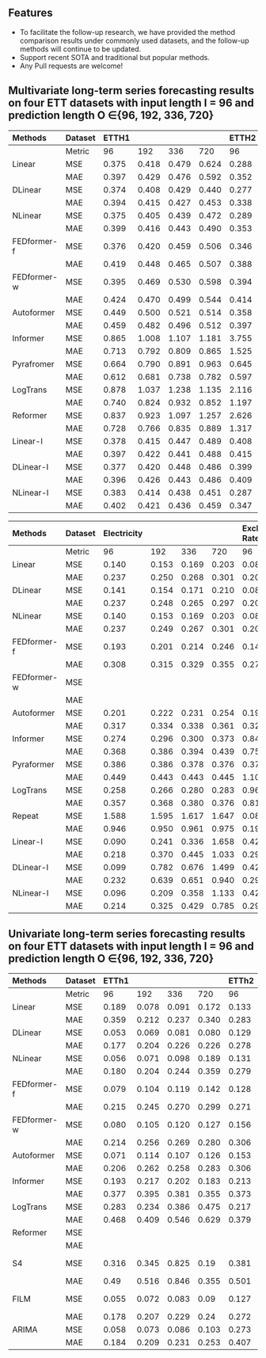 ## Features
- To facilitate the follow-up research, we have provided the method comparison results under commonly used datasets, and the follow-up methods will continue to be updated.
- Support recent SOTA and traditional but popular methods.
- Any Pull requests are welcome!

## Multivariate long-term series forecasting results on four ETT datasets with input length I = 96 and prediction length O ∈{96, 192, 336, 720}

|Methods|Dataset|ETTH1| | | |ETTH2| | | |ETTm1| | | |ETTm2| | | |
|:----|:----|:----|:----|:----|:----|:----|:----|:----|:----|:----|:----|:----|:----|:----|:----|:----|:----|
| |Metric|96|192|336|720|96|192|336|720|96|192|336|720|96|192|336|720|
|Linear|MSE|0.375|0.418|0.479|0.624|0.288|0.377|0.452|0.698|0.308|0.340|0.376|0.440|0.168|0.232|0.320|0.413|
| |MAE|0.397|0.429|0.476|0.592|0.352|0.413|0.461|0.595|0.352|0.369|0.393|0.435|0.262|0.308|0.373|0.435|
|DLinear|MSE|0.374|0.408|0.429|0.440|0.277|0.344|0.357|0.394|0.306|0.349|0.375|0.433|0.167|0.221|0.274|0.368|
| |MAE|0.394|0.415|0.427|0.453|0.338|0.381|0.400|0.436|0.348|0.375|0.388|0.422|0.255|0.293|0.327|0.384|
|NLinear|MSE|0.375|0.405|0.439|0.472|0.289|0.383|0.448|0.605|0.299|0.335|0.369|0.425|0.167|0.224|0.281|0.397|
| |MAE|0.399|0.416|0.443|0.490|0.353|0.418|0.465|0.551|0.343|0.365|0.386|0.421|0.260|0.303|0.342|0.421|
|FEDformer-f|MSE|0.376|0.420|0.459|0.506|0.346|0.429|0.496|0.463|0.379|0.426|0.445|0.543|0.203|0.269|0.325|0.421|
| |MAE|0.419|0.448|0.465|0.507|0.388|0.439|0.487|0.474|0.419|0.441|0.459|0.490|0.287|0.328|0.366|0.415|
|FEDformer-w|MSE|0.395|0.469|0.530|0.598|0.394|0.439|0.482|0.500|0.378|0.464|0.508|0.561|0.204|0.316|0.359|0.433|
| |MAE|0.424|0.470|0.499|0.544|0.414|0.445|0.480|0.509|0.418|0.463|0.487|0.515|0.288|0.363|0.387|0.432|
|Autoformer|MSE|0.449|0.500|0.521|0.514|0.358|0.456|0.482|0.515|0.505|0.553|0.621|0.671|0.255|0.281|0.339|0.433|
| |MAE|0.459|0.482|0.496|0.512|0.397|0.452|0.486|0.511|0.475|0.496|0.537|0.561|0.339|0.340|0.372|0.432|
|Informer|MSE|0.865|1.008|1.107|1.181|3.755|5.602|4.721|3.647|0.672|0.795|1.212|1.166|0.365|0.533|1.363|3.379|
| |MAE|0.713|0.792|0.809|0.865|1.525|1.931|1.835|1.625|0.571|0.669|0.871|0.823|0.453|0.563|0.887|1.338|
|Pyrafromer|MSE|0.664|0.790|0.891|0.963|0.645|0.788|0.907|0.963|0.543|0.557|0.754|0.908|0.435|0.730|1.201|3.625|
| |MAE|0.612|0.681|0.738|0.782|0.597|0.683|0.747|0.783|0.510|0.537|0.655|0.724|0.507|0.673|0.845|1.451|
|LogTrans|MSE|0.878|1.037|1.238|1.135|2.116|4.315|1.124|3.188|0.600|0.837|1.124|1.153|0.768|0.989|1.334|3.048|
| |MAE|0.740|0.824|0.932|0.852|1.197|1.635|1.604|1.540|0.546|0.700|0.832|0.820|0.642|0.757|0.872|1.328|
|Reformer|MSE|0.837|0.923|1.097|1.257|2.626|11.120|9.323|3.874|0.538|0.658|0.898|1.102|0.658|1.078|1.549|2.631|
| |MAE|0.728|0.766|0.835|0.889|1.317|2.979|2.769|1.697|0.528|0.592|0.721|0.841|0.619|0.827|0.972|1.242|
| Linear-I |MSE| 0.378 | 0.415 | 0.447 | 0.489 | 0.408 | 0.575 | 0.643 | 1.075 | 0.286 | 0.330 | 0.372 | 0.428 | 0.196 | 0.281 | 0.380 | 0.484 |
|  |MAE| 0.397 | 0.422 | 0.441 | 0.488 | 0.415 | 0.500 | 0.543 | 0.711 | 0.334 | 0.361 | 0.387 | 0.419 | 0.284 | 0.347 | 0.406 | 0.475 |
| DLinear-I |MSE| 0.377 | 0.420 | 0.448 | 0.486 | 0.399 | 0.483 | 0.686 | 1.039 | 0.286 | 0.327 | 0.366 | 0.427 | 0.182 | 0.298 | 0.423 | 0.799 |
|  |MAE| 0.396 | 0.426 | 0.443 | 0.486 | 0.409 | 0.458 | 0.553 | 0.700 | 0.335 | 0.358 | 0.380 | 0.416 | 0.274 | 0.352 | 0.434 | 0.580 |
| NLinear-I |MSE| 0.383 | 0.414 | 0.438 | 0.451 | 0.287 | 0.345 | 0.371 | 0.416 | 0.288 | 0.330 | 0.371 | 0.431 | 0.163 | 0.218 | 0.273 | 0.369 |
|  |MAE| 0.402 | 0.421 | 0.436 | 0.459 | 0.347 | 0.387 | 0.413 | 0.445 | 0.336 | 0.360 | 0.383 | 0.418 | 0.251 | 0.290 | 0.326 | 0.384 |## Multivariate long-term series forecasting results on five popular datasets with input length I = 96 and prediction length O ∈{96, 192, 336, 720}

|Methods|Dataset|Electricity| | | |Exchange Rate| | | |Traffic| | | |Weather| | | |ILI| | | |
|:----|:----|:----|:----|:----|:----|:----|:----|:----|:----|:----|:----|:----|:----|:----|:----|:----|:----|:----|:----|:----|:----|
| |Metric|96|192|336|720|96|192|336|720|96|192|336|720|96|192|336|720|24|36|48|60|
|Linear|MSE|0.140|0.153|0.169|0.203|0.082|0.167|0.328|0.964|0.410|0.423|0.436|0.466|0.176|0.218|0.262|0.326|1.947|2.182|2.256|2.390|
| |MAE|0.237|0.250|0.268|0.301|0.207|0.304|0.432|0.750|0.282|0.287|0.295|0.315|0.236|0.276|0.312|0.365|0.985|1.036|1.060|1.104|
|DLinear|MSE|0.141|0.154|0.171|0.210|0.089|0.180|0.331|1.033|0.410|0.423|0.435|0.464|0.182|0.225|0.271|0.338|1.683|1.703|1.719|1.819|
| |MAE|0.237|0.248|0.265|0.297|0.208|0.300|0.415|0.780|0.279|0.284|0.290|0.307|0.232|0.269|0.301|0.348|0.858|0.859|0.884|0.917|
|NLinear|MSE|0.140|0.153|0.169|0.203|0.081|0.157|0.305|0.643|0.410|0.423|0.436|0.466|0.176|0.220|0.265|0.323|2.215|1.963|2.130|2.368|
| |MAE|0.237|0.249|0.267|0.301|0.203|0.293|0.414|0.601|0.282|0.287|0.296|0.315|0.237|0.282|0.319|0.362|1.081|0.963|1.024|1.096|
|FEDformer-f|MSE|0.193|0.201|0.214|0.246|0.148|0.271|0.460|1.195|0.587|0.604|0.621|0.626|0.217|0.276|0.339|0.403|3.228|2.679|2.622|2.857|
| |MAE|0.308|0.315|0.329|0.355|0.278|0.380|0.500|0.841|0.366|0.373|0.383|0.382|0.296|0.336|0.380|0.428|1.260|1.080|1.078|1.157|
|FEDformer-w|MSE| | | | | | | | | | | | | | | | | | | | |
| |MAE| | | | | | | | | | | | | | | | | | | | |
|Autoformer|MSE|0.201|0.222|0.231|0.254|0.197|0.300|0.509|1.447|0.613|0.616|0.622|0.660|0.266|0.307|0.359|0.419|3.483|3.103|2.669|2.770|
| |MAE|0.317|0.334|0.338|0.361|0.323|0.369|0.524|0.941|0.388|0.382|0.337|0.408|0.336|0.367|0.395|0.428|1.287|1.148|1.085|1.125|
|Informer|MSE|0.274|0.296|0.300|0.373|0.847|1.204|1.672|2.478|0.719|0.696|0.777|0.864|0.300|0.598|0.578|1.059|5.764|4.755|4.763|5.264|
| |MAE|0.368|0.386|0.394|0.439|0.752|0.895|1.036|1.310|0.391|0.379|0.420|0.472|0.384|0.544|0.523|0.741|1.677|1.467|1.469|1.564|
|Pyraformer|MSE|0.386|0.386|0.378|0.376|0.376|1.748|1.874|1.943|2.085|0.867|0.869|0.881|0.896|0.622|0.739|1.004|1.420|7.394|7.551|7.662|
| |MAE|0.449|0.443|0.443|0.445|1.105|1.151|1.172|1.206|0.468|0.467|0.469|0.473|0.556|0.624|0.753|0.934|2.012|2.031|2.057|2.100|
|LogTrans|MSE|0.258|0.266|0.280|0.283|0.968|1.040|1.659|1.941|0.684|0.685|0.734|0.717|0.458|0.658|0.797|0.869|4.480|4.799|4.800|5.278|
| |MAE|0.357|0.368|0.380|0.376|0.812|0.851|1.081|1.127|0.384|0.390|0.408|0.396|0.490|0.589|0.652|0.675|1.444|1.467|1.468|1.560|
|Repeat|MSE|1.588|1.595|1.617|1.647|0.081|0.167|0.305|0.823|2.723|2.756|2.791|2.811|0.259|0.309|0.377|0.465|6.587|7.130|6.575|5.893|
| |MAE|0.946|0.950|0.961|0.975|0.196|0.289|0.396|0.681|1.079|1.087|1.095|1.097|0.254|0.292|0.338|0.394|1.701|1.884|1.798|1.677|
| Linear-I | MSE | 0.090 | 0.241 | 0.336 | 1.658 | 0.425 | 0.438 | 0.452 | 0.482 | 0.134 | 0.148 | 0.164 | 0.201 | 0.146 | 0.188 | 0.242 | 0.317 | 2.161 | 2.204 | 2.240 | 2.424 |
|  | MAE | 0.218 | 0.370 | 0.445 | 1.033 | 0.298 | 0.304 | 0.312 | 0.330 | 0.230 | 0.245 | 0.263 | 0.297 | 0.212 | 0.256 | 0.302 | 0.359 | 1.014 | 1.010 | 1.025 | 1.102 |
| DLinear-I | MSE | 0.099 | 0.782 | 0.676 | 1.499 | 0.426 | 0.438 | 0.452 | 0.483 | 0.134 | 0.148 | 0.164 | 0.201 | 0.144 | 0.187 | 0.240 | 0.317 | 1.999 | 2.142 | 2.203 | 2.475 |
|  | MAE | 0.232 | 0.639 | 0.651 | 0.940 | 0.298 | 0.304 | 0.312 | 0.330 | 0.230 | 0.245 | 0.263 | 0.297 | 0.209 | 0.254 | 0.298 | 0.359 | 0.945 | 0.977 | 1.011 | 1.096 |
| NLinear-I | MSE | 0.096 | 0.209 | 0.358 | 1.133 | 0.423 | 0.435 | 0.447 | 0.476 | 0.134 | 0.150 | 0.167 | 0.206 | 0.144 | 0.187 | 0.240 | 0.318 | 1.686 | 1.619 | 1.679 | 1.821 |
|  | MAE | 0.214 | 0.325 | 0.429 | 0.785 | 0.294 | 0.299 | 0.305 | 0.322 | 0.229 | 0.243 | 0.260 | 0.293 | 0.193 | 0.236 | 0.278 | 0.333 | 0.798 | 0.777 | 0.818 | 0.866 |


## Univariate long-term series forecasting results on four ETT datasets with input length I = 96 and prediction length O ∈{96, 192, 336, 720}

|Methods|Dataset|ETTh1| | | |ETTh2| | | |ETTm1| | | |ETTm2| | | |Paper|Pub.|
|:----|:----|:----|:----|:----|:----|:----|:----|:----|:----|:----|:----|:----|:----|:----|:----|:----|:----|:----|:----|
| |Metric|96|192|336|720|96|192|336|720|96|192|336|720|96|192|336|720| | |
|Linear|MSE|0.189|0.078|0.091|0.172|0.133|0.176|0.213|0.292|0.028|0.043|0.059|0.080|0.066|0.094|0.120|0.175|https://arxiv.org/pdf/2205.13504.pdf|AAAI23|
| |MAE|0.359|0.212|0.237|0.340|0.283|0.330|0.371|0.440|0.125|0.154|0.180|0.211|0.189|0.230|0.263|0.320| | |
|DLinear|MSE|0.053|0.069|0.081|0.080|0.129|0.169|0.194|0.225|0.026|0.039|0.052|0.073|0.063|0.090|0.117|0.170| | |
| |MAE|0.177|0.204|0.226|0.226|0.278|0.324|0.355|0.381|0.122|0.149|0.172|0.207|0.182|0.223|0.259|0.318| | |
|NLinear|MSE|0.056|0.071|0.098|0.189|0.131|0.176|0.209|0.276|0.028|0.045|0.061|0.080|0.063|0.092|0.119|0.175| | |
| |MAE|0.180|0.204|0.244|0.359|0.279|0.329|0.367|0.426|0.123|0.156|0.182|0.210|0.183|0.227|0.261|0.320| | |
|FEDformer-f|MSE|0.079|0.104|0.119|0.142|0.128|0.185|0.231|0.278|0.033|0.058|0.084|0.102|0.067|0.102|0.130|0.178|https://arxiv.org/pdf/2201.12740.pdf|ICML22|
| |MAE|0.215|0.245|0.270|0.299|0.271|0.330|0.378|0.420|0.140|0.186|0.231|0.250|0.198|0.245|0.279|0.325| | |
|FEDformer-w|MSE|0.080|0.105|0.120|0.127|0.156|0.238|0.271|0.288|0.036|0.069|0.071|0.105|0.063|0.110|0.147|0.219| | |
| |MAE|0.214|0.256|0.269|0.280|0.306|0.380|0.412|0.438|0.149|0.206|0.209|0.248|0.189|0.252|0.301|0.368| | |
|Autoformer|MSE|0.071|0.114|0.107|0.126|0.153|0.204|0.246|0.268|0.056|0.081|0.076|0.110|0.065|0.118|0.154|0.182|https://arxiv.org/pdf/2106.13008.pdf|NeurIPS21|
| |MAE|0.206|0.262|0.258|0.283|0.306|0.351|0.389|0.409|0.183|0.216|0.218|0.267|0.189|0.256|0.305|0.335| | |
|Informer|MSE|0.193|0.217|0.202|0.183|0.213|0.227|0.242|0.291|0.109|0.151|0.427|0.438|0.088|0.132|0.180|0.300|https://arxiv.org/pdf/2012.07436.pdf|AAAI21|
| |MAE|0.377|0.395|0.381|0.355|0.373|0.387|0.401|0.439|0.277|0.310|0.591|0.586|0.225|0.283|0.336|0.435| | |
|LogTrans|MSE|0.283|0.234|0.386|0.475|0.217|0.281|0.293|0.218|0.049|0.157|0.289|0.430|0.075|0.129|0.154|0.160| | |
| |MAE|0.468|0.409|0.546|0.629|0.379|0.429|0.437|0.387|0.171|0.317|0.459|0.579|0.208|0.275|0.302|0.321| | |
|Reformer|MSE| | | | | | | | | | | | | | | | | | |
| |MAE| | | | | | | | | | | | | | | | | | |
|S4|MSE|0.316|0.345|0.825|0.19|0.381|0.332|0.655|0.63|0.651|0.19|0.428|0.254|0.153|0.183|0.204|0.482|https://openreview.net/pdf?id=uYLFoz1vlAC|ICLR22|
| |MAE|0.49|0.516|0.846|0.355|0.501|0.458|0.67|0.662|0.733|0.372|0.581|0.433|0.318|0.35|0.367|0.567| | |
|FILM|MSE|0.055|0.072|0.083|0.09|0.127|0.182|0.204|0.241|0.029|0.041|0.053|0.071|0.065|0.094|0.124|0.173|https://arxiv.org/pdf/2205.08897.pdf|NeurIPS 2022|
| |MAE|0.178|0.207|0.229|0.24|0.272|0.335|0.367|0.396|0.127|0.153|0.175|0.205|0.189|0.233|0.274|0.323| | |
|ARIMA|MSE|0.058|0.073|0.086|0.103|0.273|0.315|0.367|0.413|0.033|0.049|0.065|0.089|0.211|0.237|0.264|0.31| | |
| |MAE|0.184|0.209|0.231|0.253|0.407|0.446|0.488|0.519|0.136|0.169|0.196|0.231|0.34|0.371|0.396|0.441| | |


